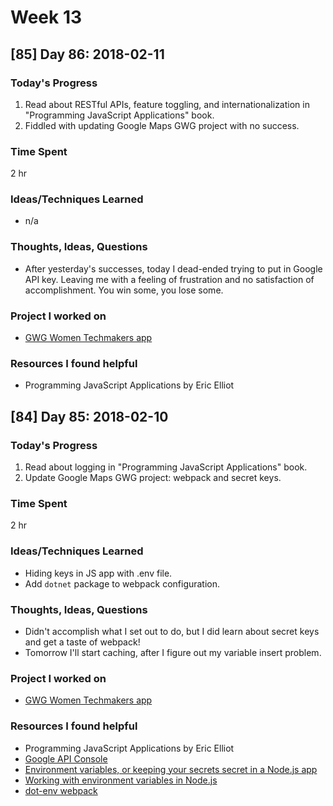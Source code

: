 # Week 13

## [85] Day 86: 2018-02-11

### Today's Progress

1. Read about RESTful APIs, feature toggling, and internationalization in "Programming JavaScript Applications" book.
2. Fiddled with updating Google Maps GWG project with no success.

### Time Spent

2 hr

### Ideas/Techniques Learned

- n/a

### Thoughts, Ideas, Questions

- After yesterday's successes, today I dead-ended trying to put in Google API key. Leaving me with a feeling of frustration and no satisfaction of accomplishment. You win some, you lose some.

### Project I worked on

- [GWG Women Techmakers app](https://github.com/gwg-women/gwg-women-techmakers)

### Resources I found helpful

- Programming JavaScript Applications by Eric Elliot

## [84] Day 85: 2018-02-10

### Today's Progress

1. Read about logging in "Programming JavaScript Applications" book.
2. Update Google Maps GWG project: webpack and secret keys.

### Time Spent

2 hr

### Ideas/Techniques Learned

- Hiding keys in JS app with .env file.
- Add `dotnet` package to webpack configuration.

### Thoughts, Ideas, Questions

- Didn't accomplish what I set out to do, but I did learn about secret keys and get a taste of webpack!
- Tomorrow I'll start caching, after I figure out my variable insert problem.

### Project I worked on

- [GWG Women Techmakers app](https://github.com/gwg-women/gwg-women-techmakers)

### Resources I found helpful

- Programming JavaScript Applications by Eric Elliot
- [Google API Console](https://console.developers.google.com/apis/)
- [Environment variables, or keeping your secrets secret in a Node.js app](https://medium.com/ibm-watson-data-lab/environment-variables-or-keeping-your-secrets-secret-in-a-node-js-app-99019dfff716)
- [Working with environment variables in Node.js](https://www.twilio.com/blog/2017/08/working-with-environment-variables-in-node-js.html)
- [dot-env webpack](https://www.npmjs.com/package/dotenv-webpack)